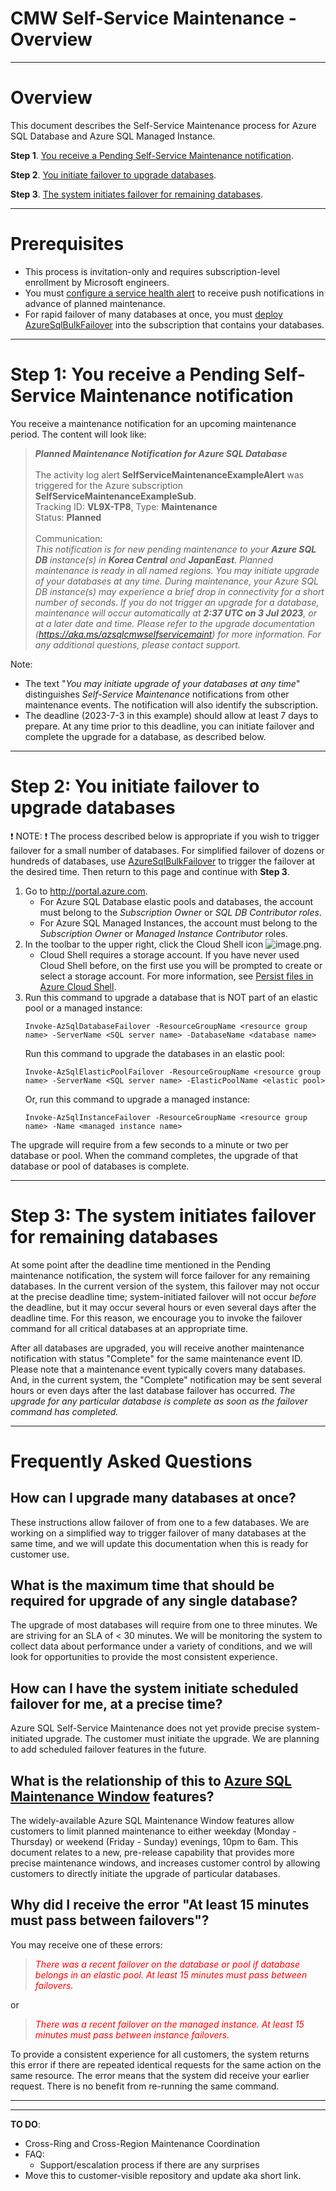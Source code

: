 # CMW Self-Service Maintenance - Overview

----

# Overview

This document describes the Self-Service Maintenance process for Azure SQL Database and Azure SQL Managed Instance. 

**Step 1**. [You receive a Pending Self-Service Maintenance notification](#step-1%3A-you-receive-a-pending-self-service-maintenance-notification).

**Step 2**. [You initiate failover to upgrade databases](#step-2%3A-you-initiate-failover-to-upgrade-databases).

**Step 3**. [The system initiates failover for remaining databases](#step-3%3A-the-system-initiates-failover-for-remaining-databases).

----

# Prerequisites

* This process is invitation-only and requires subscription-level enrollment by Microsoft engineers. 
* You must [configure a service health alert](https://learn.microsoft.com/en-us/azure/azure-sql/database/advance-notifications?view=azuresql#configure-an-advance-notification) to receive push notifications in advance of planned maintenance. 
* For rapid failover of many databases at once, you must [deploy AzureSqlBulkFailover](./DEPLOY.md) into the subscription that contains your databases. 

----

# Step 1: You receive a Pending Self-Service Maintenance notification

You receive a maintenance notification for an upcoming maintenance period. The content will look like: 

> **_Planned Maintenance Notification for Azure SQL Database_**<br/>
> <br/>
> The activity log alert **SelfServiceMaintenanceExampleAlert** was triggered for the Azure subscription **SelfServiceMaintenanceExampleSub**.<br/>
> Tracking ID: **VL9X-TP8**, Type: **Maintenance**<br/>
> Status: **Planned**<br/>
> <br/>
> Communication:<br/> _This notification is for new pending maintenance to your **Azure SQL DB** instance(s) in **Korea Central** and **JapanEast**. Planned maintenance is ready in all named regions. You may initiate upgrade of your databases at any time. During maintenance, your Azure SQL DB instance(s) may experience a brief drop in connectivity for a short number of seconds. If you do not trigger an upgrade for a database, maintenance will occur automatically at **2:37 UTC on 3 Jul 2023**, or at a later date and time. Please refer to the upgrade documentation (https://aka.ms/azsqlcmwselfservicemaint) for more information. For any additional questions, please contact support._

Note: 
* The text "_You may initiate upgrade of your databases at any time_" distinguishes _Self-Service Maintenance_ notifications from other maintenance events.  The notification will also identify the subscription.
* The deadline (2023-7-3 in this example) should allow at least 7 days to prepare. At any time prior to this deadline, you can initiate failover and complete the upgrade for a database, as described below. 

----

# Step 2: You initiate failover to upgrade databases

:exclamation: NOTE: :exclamation: The process described below is appropriate if you wish to trigger failover for a small number of databases.
For simplified failover of dozens or hundreds of databases, use [AzureSqlBulkFailover](AzureSqlBulkFailoverUsage.md) to trigger the failover 
at the desired time. Then return to this page and continue with **Step 3**. 

1. Go to http://portal.azure.com. 
    * For Azure SQL Database elastic pools and databases, the account must belong to the _Subscription Owner_ or _SQL DB Contributor roles_. 
    * For Azure SQL Managed Instances, the account must belong to the _Subscription Owner_ or _Managed Instance Contributor_ roles. 
1. In the toolbar to the upper right, click the Cloud Shell icon ![image.png](/.attachments/image-03fa2890-9f01-474b-a60a-024dbc678610.png). 
    * Cloud Shell requires a storage account. If you have never used Cloud Shell before, on the first use you will be prompted to create or select a storage account. For more information, see [Persist files in Azure Cloud Shell](https://learn.microsoft.com/en-us/azure/cloud-shell/persisting-shell-storage).
1. Run this command to upgrade a database that is NOT part of an elastic pool or a managed instance: 
    ```
    Invoke-AzSqlDatabaseFailover -ResourceGroupName <resource group name> -ServerName <SQL server name> -DatabaseName <database name>
    ```
    Run this command to upgrade the databases in an elastic pool: 
    ```
    Invoke-AzSqlElasticPoolFailover -ResourceGroupName <resource group name> -ServerName <SQL server name> -ElasticPoolName <elastic pool>
    ```
    Or, run this command to upgrade a managed instance: 
    ```
    Invoke-AzSqlInstanceFailover -ResourceGroupName <resource group name> -Name <managed instance name>
    ```

The upgrade will require from a few seconds to a minute or two per database or pool. When the command completes, the upgrade of that database or pool of databases is complete. 

----

# Step 3: The system initiates failover for remaining databases

At some point after the deadline time mentioned in the Pending maintenance notification, the system will force failover for any remaining databases. In the current version of the system, this failover may not occur at the precise deadline time; system-initiated failover will not occur _before_ the deadline, but it may occur several hours or even several days after the deadline time. For this reason, we encourage you to invoke the failover command for all critical databases at an appropriate time. 

After all databases are upgraded, you will receive another maintenance notification with status "Complete" for the same maintenance event ID. Please note that a maintenance event typically covers many databases. And, in the current system, the "Complete" notification may be sent several hours or even days after the last database failover has occurred. _The upgrade for any particular database is complete as soon as the failover command has completed._ 

----

# Frequently Asked Questions

## How can I upgrade many databases at once? 

These instructions allow failover of from one to a few databases. We are working on a simplified way to trigger failover of many databases at the same time, and we will update this documentation when this is ready for customer use. 

## What is the maximum time that should be required for upgrade of any single database? 

The upgrade of most databases will require from one to three minutes. We are striving for an SLA of < 30 minutes. We will be monitoring the system to collect data about performance under a variety of conditions, and we will look for opportunities to provide the most consistent experience. 

## How can I have the system initiate scheduled failover for me, at a precise time? 

Azure SQL Self-Service Maintenance does not yet provide precise system-initiated upgrade. The customer must initiate the upgrade. We are planning to add scheduled failover features in the future. 

## What is the relationship of this to [Azure SQL Maintenance Window](https://learn.microsoft.com/en-us/azure/azure-sql/database/maintenance-window?view=azuresql-mi) features? 

The widely-available Azure SQL Maintenance Window features allow customers to limit planned maintenance to either weekday (Monday - Thursday) or weekend (Friday - Sunday) evenings, 10pm to 6am. This document relates to a new, pre-release capability that provides more precise maintenance windows, and increases customer control by allowing customers to directly initiate the upgrade of particular databases. 

## Why did I receive the error "At least 15 minutes must pass between failovers"?
You may receive one of these errors: 

> <span style="color:red"> _There was a recent failover on the database or pool if database belongs in an elastic pool.  At least 15 minutes must pass between failovers._</span>

  or

> <span style="color:red"> _There was a recent failover on the managed instance. At least 15 minutes must pass between instance failovers._ </span>

To provide a consistent experience for all customers, the system returns this error if there are repeated identical requests for the same action on the same resource. The error means that the system did receive your earlier request. There is no benefit from re-running the same command. 


----
----

**TO DO**:
* Cross-Ring and Cross-Region Maintenance Coordination
* FAQ: 
   * Support/escalation process if there are any surprises
* Move this to customer-visible repository and update aka short link. 
